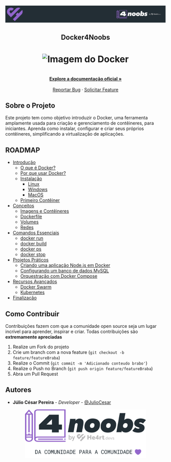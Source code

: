 <!-- Logo 4noobs -->

<p align="center">
  <a href="https://github.com/he4rt/4noobs" target="_blank">
    <img src=".github/header_4noobs.svg">
  </a>
</p>

<!-- Title -->
<p align="center">
  <h2 align="center">Docker4Noobs</h2>
  
  <h1 align="center"><img src="https://cdn.jsdelivr.net/gh/devicons/devicon/icons/docker/docker-original.svg" alt="Imagem do Docker" width="120"></h1>
  <p align="center">
    <br />
    <a href="https://docs.docker.com/get-started/"><strong>Explore a documentação oficial »</strong></a>
    <br />
    <br />
    <a href="https://github.com/JulioCesar-X/docker4noobs/issues">Reportar Bug</a>
    ·
    <a href="https://github.com/JulioCesar-X/docker4noobs/issues">Solicitar Feature</a>
  </p>
</p>

<!-- ABOUT THE PROJECT -->

## Sobre o Projeto

Este projeto tem como objetivo introduzir o Docker, uma ferramenta amplamente usada para criação e gerenciamento de contêineres, para iniciantes. Aprenda como instalar, configurar e criar seus próprios contêineres, simplificando a virtualização de aplicações.

<!-- ROADMAP OF PROJECT -->

## ROADMAP

- [Introdução](#introdução)
  - [O que é Docker?](#o-que-é-docker)
  - [Por que usar Docker?](#por-que-usar-docker)
  - [Instalação](#instalação)
    - [Linux](#instalação-no-linux)
    - [Windows](#instalação-no-windows)
    - [MacOS](#instalação-no-macos)
  - [Primeiro Contêiner](#primeiro-contêiner)
- [Conceitos](#conceitos)
  - [Imagens e Contêineres](#imagens-e-contêineres)
  - [Dockerfile](#dockerfile)
  - [Volumes](#volumes)
  - [Redes](#redes)
- [Comandos Essenciais](#comandos-essenciais)
  - [docker run](#docker-run)
  - [docker build](#docker-build)
  - [docker ps](#docker-ps)
  - [docker stop](#docker-stop)
- [Projetos Práticos](#projetos-práticos)
  - [Criando uma aplicação Node.js em Docker](#criando-uma-aplicação-nodejs-em-docker)
  - [Configurando um banco de dados MySQL](#configurando-um-banco-de-dados-mysql)
  - [Orquestração com Docker Compose](#orquestração-com-docker-compose)
- [Recursos Avançados](#recursos-avançados)
  - [Docker Swarm](#docker-swarm)
  - [Kubernetes](#kubernetes)
- [Finalização](#finalização)

<!-- CONTRIBUTING -->

## Como Contribuir

Contribuições fazem com que a comunidade open source seja um lugar incrível para aprender, inspirar e criar. Todas contribuições
são **extremamente apreciadas**

1. Realize um Fork do projeto
2. Crie um branch com a nova feature (`git checkout -b feature/featureBraba`)
3. Realize o Commit (`git commit -m 'Adicionado conteudo brabo'`)
4. Realize o Push no Branch (`git push origin feature/featureBraba`)
5. Abra um Pull Request

## Autores

- **Júlio César Pereira** -  _Developer_ - [@JulioCesar](https://www.linkedin.com/in/j%C3%BAlio-c%C3%A9sar-70a533262/)


<p align="center">
  <a href="https://github.com/he4rt/4noobs" target="_blank">
    <img src="./.github/footer_4noobs.svg" width="380">
  </a>
</p>
